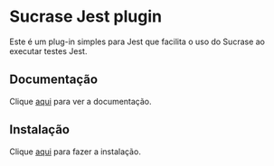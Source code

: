 # Sucrase Jest plugin

Este é um plug-in simples para Jest que facilita o uso do Sucrase ao executar testes Jest.

## Documentação

Clique [aqui](https://github.com/alangpierce/sucrase/tree/master/integrations/jest-plugin) para ver a documentação.

## Instalação

Clique [aqui](https://www.npmjs.com/package/@sucrase/jest-plugin) para fazer a instalação.
